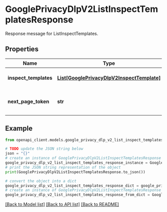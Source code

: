 # GooglePrivacyDlpV2ListInspectTemplatesResponse

Response message for ListInspectTemplates.

## Properties

Name | Type | Description | Notes
------------ | ------------- | ------------- | -------------
**inspect_templates** | [**List[GooglePrivacyDlpV2InspectTemplate]**](GooglePrivacyDlpV2InspectTemplate.md) | List of inspectTemplates, up to page_size in ListInspectTemplatesRequest. | [optional] 
**next_page_token** | **str** | If the next page is available then the next page token to be used in the following ListInspectTemplates request. | [optional] 

## Example

```python
from openapi_client.models.google_privacy_dlp_v2_list_inspect_templates_response import GooglePrivacyDlpV2ListInspectTemplatesResponse

# TODO update the JSON string below
json = "{}"
# create an instance of GooglePrivacyDlpV2ListInspectTemplatesResponse from a JSON string
google_privacy_dlp_v2_list_inspect_templates_response_instance = GooglePrivacyDlpV2ListInspectTemplatesResponse.from_json(json)
# print the JSON string representation of the object
print(GooglePrivacyDlpV2ListInspectTemplatesResponse.to_json())

# convert the object into a dict
google_privacy_dlp_v2_list_inspect_templates_response_dict = google_privacy_dlp_v2_list_inspect_templates_response_instance.to_dict()
# create an instance of GooglePrivacyDlpV2ListInspectTemplatesResponse from a dict
google_privacy_dlp_v2_list_inspect_templates_response_from_dict = GooglePrivacyDlpV2ListInspectTemplatesResponse.from_dict(google_privacy_dlp_v2_list_inspect_templates_response_dict)
```
[[Back to Model list]](../README.md#documentation-for-models) [[Back to API list]](../README.md#documentation-for-api-endpoints) [[Back to README]](../README.md)


